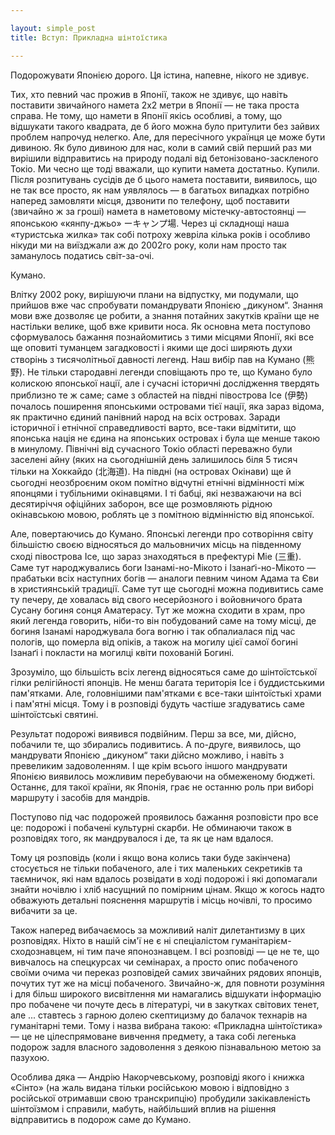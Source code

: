 ```yaml
---

layout: simple_post
title: Вступ: Прикладна шінтоїстика

---
```


Подорожувати Японією дорого. Ця істина, напевне, нікого не здивує.

Тих, хто певний час прожив в Японії, також не здивує, що навіть поставити звичайного намета 2х2 метри в Японії ― не така проста справа. Не тому, що намети в Японії якісь особливі, а тому, що відшукати такого квадрата, де б його можна було притулити без зайвих проблем напрочуд нелегко. Але, для пересічного українця це може бути дивиною. Як було дивиною для нас, коли в самий свій перший раз ми вирішили відправитись на природу подалі від бетонізовано-заскленого Токіо. Ми чесно ще тоді вважали, що купити намета достатньо. Купили. Після розпитувань сусідів де б цього намета поставити, виявилось, що не так все просто, як нам уявлялось ― в багатьох випадках потрібно наперед замовляти місця, дзвонити по телефону, щоб поставити (звичайно ж за гроші) намета в наметовому містечку-автостоянці ― японською «кянпу-джьо» ーキャンプ場. Через ці складнощі наша «туристська жилка» так собі потроху жевріла кілька років і особливо нікуди ми на виїзджали аж до 2002го року, коли нам просто так заманулось податись світ-за-очі.


Кумано.

Влітку 2002 року, вирішуючи плани на відпустку, ми подумали, що прийшов вже час спробувати помандрувати Японією „дикуном“. Знання мови вже дозволяє це робити, а знання потайних закутків країни ще не настільки велике, щоб вже кривити носа. Як основна мета поступово сформувалось бажання познайомитись з тими місцями Японії, які все ще оповиті туманцем загадковості і якими ще досі ширяють духи створінь з тисячолітньої давності легенд.
Наш вибір пав на Кумано (熊野). Не тільки стародавні легенди сповіщають про те, що Кумано було колискою японської нації, але і сучасні історичні дослідження твердять приблизно те ж саме; саме з областей на півдні півострова Ісе (伊勢) почалось поширення японськими островами тієї нації, яка зараз відома, як практично єдиний панівний народ на всіх островах. Заради історичної і етнічної справедливості варто, все-таки відмітити, що японська нація не єдина на японських островах і була ще менше такою в минулому. Північні від сучасного Токіо області переважно були заселені айну (яких на сьогоднішній день залишилось біля 5 тисяч тільки на Хоккайдо (北海道). На півдні (на островах Окінави) ще й сьогодні неозброєним оком помітно відчутні етнічні відмінності між японцями і тубільними окінавцями. І ті бабці, які незважаючи на всі десятиріччя офіційних заборон, все ще розмовляють рідною окінавською мовою, роблять це з помітною відмінністю від японської.

Але, повертаючись до Кумано. Японські легенди про сотворіння світу більшістю своєю відносяться до мальовничих місць на південному сході півострова Ісе, що зараз знаходяться в префектурі Міе (三重). Саме тут народжувались боги Ізанамі-но-Мікото і Ізанаґі-но-Мікото ― прабатьки всіх наступних богів ― аналоги певним чином Адама та Єви в християнській традиції. Саме тут ще сьогодні можна подивитись саме ту печеру, де ховалась від свого несерйозного і войовничого брата Сусану богиня сонця Аматерасу. Тут же можна сходити в храм, про який легенда говорить, ніби-то він побудований саме на тому місці, де богиня Ізанамі народжувала бога вогню і так обпалиалася під час пологів, що померла від опіків, а також на могилу цієї самої богині Ізанаґі і покласти на могилці квіти похованій Богині.

Зрозуміло, що більшість всіх легенд відносяться саме до шінтоїстської гілки релігійності японців. Не менш багата територія Ісе і буддистськими пам'ятками. Але, головнішими пам'ятками є все-таки шінтоїстькі храми і пам'ятні місця. Тому і в розповіді будуть частіше згадуватись саме шінтоїстські святині.

Результат подорожі виявився подвійним. Перш за все, ми, дійсно, побачили те, що збирались подивитись. А по-друге, виявилось, що мандрувати Японією „дикуном“ таки дійсно можливо, і навіть з превеликим задоволенням. І ще крім всього іншого мандрувати Японією виявилось можливим перебуваючи на обмеженому бюджеті. Останнє, для такої країни, як Японія, грає не останню роль при виборі маршруту і засобів для мандрів.


Поступово під час подорожей проявилось бажання розповісти про все це: подорожі і побачені культурні скарби. Не обминаючи також в розповідях того, як мандрувалося і де, та як це нам вдалося.

Тому ця розповідь (коли і якщо вона колись таки буде закінчена) стосується не тільки побаченого, але і тих маленьких секретиків та таємничок, які нам вдалось розвідати в ході подорожі і які допомагали знайти ночівлю і хліб насущний по помірним цінам. Якщо ж когось надто обважують детальні пояснення маршрутів і місць ночівлі, то просимо вибачити за це.

Також наперед вибачаємось за можливий наліт дилетантизму в цих розповідях. Ніхто в нашій сім'ї не є ні спеціалістом гуманітарієм-сходознавцем, ні тим паче японознавцем. І всі розповіді ― це не те, що вивчалось на спецкурсах чи семінарах, а просто опис побаченого своїми очима чи переказ розповідей самих звичайних рядових японців, почутих тут же на місці побаченого. Звичайно-ж, для повноти розуміння і для більш широкого висвітлення ми намагались відшукати інформацію про побачене чи почуте десь в літературі, чи в закутках світових тенет, але ... ставтесь з гарною долею скептицизму до балачок технарів на гуманітарні теми. Тому і назва вибрана такою: «Прикладна шінтоїстика» ― це не цілеспрямоване вивчення предмету, а така собі легенька подорож задля власного задоволення з деякою пізнавальною метою за пазухою.

Особлива дяка ― Андрію Накорчевському, розповіді якого і книжка «Сінто» (на жаль видана тільки російською мовою і відповідно з російської отримавши свою транскрипцію) пробудили закікавленість шінтоїзмом і справили, мабуть, найбільший вплив на рішення відправитись в подорож саме до Кумано.
